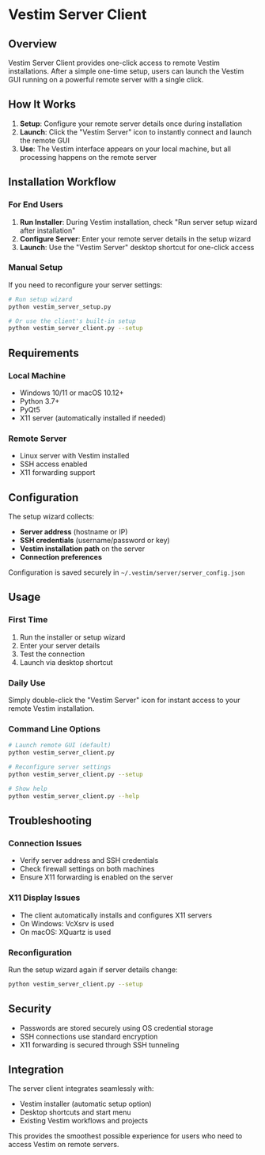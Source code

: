 # Vestim Server Client

## Overview

Vestim Server Client provides one-click access to remote Vestim installations. After a simple one-time setup, users can launch the Vestim GUI running on a powerful remote server with a single click.

## How It Works

1. **Setup**: Configure your remote server details once during installation
2. **Launch**: Click the "Vestim Server" icon to instantly connect and launch the remote GUI
3. **Use**: The Vestim interface appears on your local machine, but all processing happens on the remote server

## Installation Workflow

### For End Users

1. **Run Installer**: During Vestim installation, check "Run server setup wizard after installation"
2. **Configure Server**: Enter your remote server details in the setup wizard
3. **Launch**: Use the "Vestim Server" desktop shortcut for one-click access

### Manual Setup

If you need to reconfigure your server settings:

```bash
# Run setup wizard
python vestim_server_setup.py

# Or use the client's built-in setup
python vestim_server_client.py --setup
```

## Requirements

### Local Machine
- Windows 10/11 or macOS 10.12+
- Python 3.7+
- PyQt5
- X11 server (automatically installed if needed)

### Remote Server
- Linux server with Vestim installed
- SSH access enabled
- X11 forwarding support

## Configuration

The setup wizard collects:
- **Server address** (hostname or IP)
- **SSH credentials** (username/password or key)
- **Vestim installation path** on the server
- **Connection preferences**

Configuration is saved securely in `~/.vestim/server/server_config.json`

## Usage

### First Time
1. Run the installer or setup wizard
2. Enter your server details
3. Test the connection
4. Launch via desktop shortcut

### Daily Use
Simply double-click the "Vestim Server" icon for instant access to your remote Vestim installation.

### Command Line Options

```bash
# Launch remote GUI (default)
python vestim_server_client.py

# Reconfigure server settings
python vestim_server_client.py --setup

# Show help
python vestim_server_client.py --help
```

## Troubleshooting

### Connection Issues
- Verify server address and SSH credentials
- Check firewall settings on both machines
- Ensure X11 forwarding is enabled on the server

### X11 Display Issues
- The client automatically installs and configures X11 servers
- On Windows: VcXsrv is used
- On macOS: XQuartz is used

### Reconfiguration
Run the setup wizard again if server details change:
```bash
python vestim_server_client.py --setup
```

## Security

- Passwords are stored securely using OS credential storage
- SSH connections use standard encryption
- X11 forwarding is secured through SSH tunneling

## Integration

The server client integrates seamlessly with:
- Vestim installer (automatic setup option)
- Desktop shortcuts and start menu
- Existing Vestim workflows and projects

This provides the smoothest possible experience for users who need to access Vestim on remote servers.
